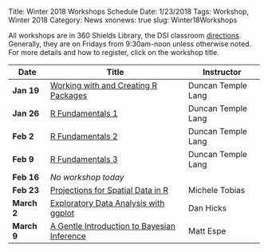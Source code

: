 Title: Winter 2018 Workshops Schedule
Date: 1/23/2018
Tags: Workshop, Winter 2018
Category: News
xnonews: true
slug: Winter18Workshops

All workshops are in 360 Shields Library, the DSI classroom 
[directions](http://dsi.ucdavis.edu/directions.html).
Generally, they are on Fridays from 9:30am-noon unless otherwise noted. 
For more details and how to register, click on the workshop title.

|Date|Title|Instructor|
|----|----|----|
|**Jan 19**|[Working with and Creating R Packages](http://dsi.ucdavis.edu/posts/Workshop/Package20180119.html)|Duncan Temple Lang|
|**Jan 26**|[R Fundamentals 1](http://dsi.ucdavis.edu/posts/Workshop/fundamentals1_1820180126.html)|Duncan Temple Lang|
|**Feb 2**|[R Fundamentals 2](http://dsi.ucdavis.edu/posts/Workshop/fundamentals2_1820180202.html)|Duncan Temple Lang|
|**Feb 9**|[R Fundamentals 3](http://dsi.ucdavis.edu/posts/Workshop/fundamentals3_1820180209.html)|Duncan Temple Lang|
|**Feb 16**|*No workshop today*|
|**Feb 23**|[Projections for Spatial Data in R](http://dsi.ucdavis.edu/posts/Workshop/Projection20180223.html)|Michele Tobias|
|**March 2**|[Exploratory Data Analysis with ggplot](http://dsi.ucdavis.edu/posts/Workshop/Ggplo20180302.html)|Dan Hicks|
|**March 9**|[A Gentle Introduction to Bayesian Inference  ](http://dsi.ucdavis.edu/posts/Workshop/Baye20180309.html)|Matt Espe|
